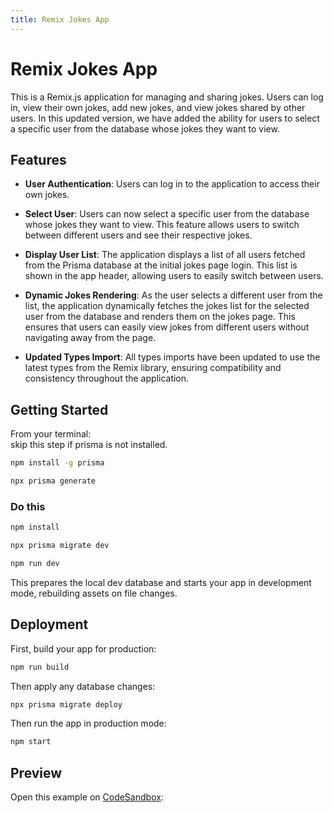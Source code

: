```yaml
---
title: Remix Jokes App
---
```


# Remix Jokes App

This is a Remix.js application for managing and sharing jokes. Users can log in, view their own jokes, add new jokes, and view jokes shared by other users. In this updated version, we have added the ability for users to select a specific user from the database whose jokes they want to view.

## Features

- **User Authentication**: Users can log in to the application to access their own jokes.

- **Select User**: Users can now select a specific user from the database whose jokes they want to view. This feature allows users to switch between different users and see their respective jokes.

- **Display User List**: The application displays a list of all users fetched from the Prisma database at the initial jokes page login. This list is shown in the app header, allowing users to easily switch between users.

- **Dynamic Jokes Rendering**: As the user selects a different user from the list, the application dynamically fetches the jokes list for the selected user from the database and renders them on the jokes page. This ensures that users can easily view jokes from different users without navigating away from the page.

- **Updated Types Import**: All types imports have been updated to use the latest types from the Remix library, ensuring compatibility and consistency throughout the application.

## Getting Started

From your terminal:
<br/>
skip this step if prisma is not installed.
```sh
npm install -g prisma

npx prisma generate
```
### Do this

```sh
npm install

npx prisma migrate dev

npm run dev
```

This prepares the local dev database and starts your app in development mode, rebuilding assets on file changes.

## Deployment

First, build your app for production:

```sh
npm run build
```

Then apply any database changes:

```sh
npx prisma migrate deploy
```

Then run the app in production mode:

```sh
npm start
```

## Preview

Open this example on [CodeSandbox](https://codesandbox.com):
